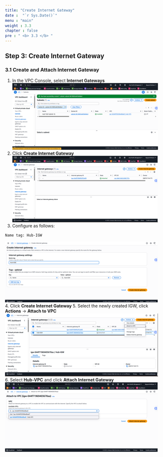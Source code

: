 ```yaml
---
title: "Create Internet Gateway"
date :  "`r Sys.Date()`" 
menu : "main"
weight : 3.3
chapter : false
pre : " <b> 3.3 </b> "
---
```


## Step 3: Create Internet Gateway

### 3.1 Create and Attach Internet Gateway

1. In the VPC Console, select **Internet Gateways**
![](/images/3.hub-vpc/hinh-17.png)
2. Click **Create Internet Gateway**
![](/images/3.hub-vpc/hinh-18.png)
3. Configure as follows:

```
Name tag: Hub-IGW
```
![](/images/3.hub-vpc/hinh-19.png)
4. Click **Create Internet Gateway**
5. Select the newly created IGW, click **Actions** → **Attach to VPC**
![](/images/3.hub-vpc/hinh-20.png)
6. Select **Hub-VPC** and click **Attach Internet Gateway**
![](/images/3.hub-vpc/hinh-21.png)
